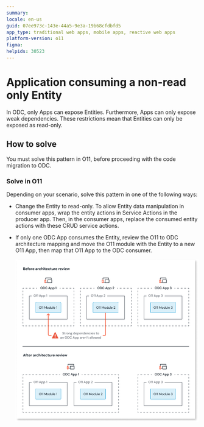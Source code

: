 ```yaml
---
summary: 
locale: en-us
guid: 07ee973c-143e-44a5-9e3a-19b68cfdbfd5
app_type: traditional web apps, mobile apps, reactive web apps
platform-version: o11
figma:
helpids: 30523
---
```

# Application consuming a non-read only Entity

In ODC, only Apps can expose Entities. Furthermore, Apps can only expose weak dependencies.
These restrictions mean that Entities can only be exposed as read-only.

## How to solve

You must solve this pattern in O11, before proceeding with the code migration to ODC.

### Solve in O11

Depending on your scenario, solve this pattern in one of the following ways:

* Change the Entity to read-only. To allow Entity data manipulation in consumer apps, wrap the entity actions in Service Actions in the producer app. Then, in the consumer apps, replace the consumed entity actions with these CRUD service actions.

* If only one ODC App consumes the Entity, review the O11 to ODC architecture mapping and move the O11 module with the Entity to a new O11 App, then map that O11 App to the ODC consumer.

    ![Diagram showing the architecture before and after review. Before: O11 Modules are within O11 Apps, which are within ODC Apps, with strong dependencies. After: O11 Modules are within O11 Apps, which are within ODC Apps, with no strong dependencies.](images/review-arch-consolidate-diag.png "Architecture Review Before and After")
